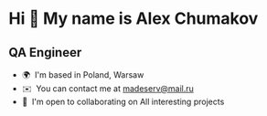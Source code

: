 Hi 👋 My name is Alex Chumakov
==============================

QA Engineer
-----------

*   🌍  I'm based in Poland, Warsaw
*   ✉️  You can contact me at [madeserv@mail.ru](mailto:madeserv@mail.ru)
*   🤝  I'm open to collaborating on All interesting projects
